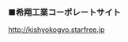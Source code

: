### ■希翔工業コーポレートサイト
<a href="http://kishyokogyo.starfree.jp" target="_blank">http://kishyokogyo.starfree.jp</a>
